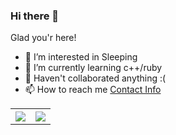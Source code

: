 ### Hi there 👋
Glad you'r here!

<!--
**sandeepb20/sandeepb20** is a ✨ _special_ ✨ repository because its `README.md` (this file) appears on your GitHub profile.

Here are some ideas to get you started:

- 🔭 I’m currently working on ...
- 🌱 I’m currently learning ...
- 👯 I’m looking to collaborate on ...
- 🤔 I’m looking for help with ...
- 💬 Ask me about ...
- 📫 How to reach me: ...
- 😄 Pronouns: ...
- ⚡ Fun fact: ...
-->

- 🔭 I’m interested in Sleeping 
- 🌱 I’m currently learning c++/ruby
- 👯 Haven't collaborated anything :(
- 📫 How to reach me [Contact Info](https://home.iitk.ac.in/~sandeepb20#contact)

<table style="width:100%">
  <tr>
    <th><img src="https://github-readme-stats.vercel.app/api?username=sandeepb20&show_icons=true&hide_border=true&hide=issues" /></th>
    <th><img src="https://github-readme-stats.vercel.app/api/top-langs/?username=sandeepb20&layout=compact&langs_count=6" /></th>
  </tr>
</table>
<br>

